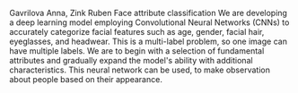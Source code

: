 Gavrilova Anna, Zink Ruben
Face attribute classification
We are developing a deep learning model employing Convolutional Neural Networks (CNNs) to accurately categorize facial features such as age, gender, facial hair, eyeglasses, and headwear. This is a multi-label problem, so one image can have multiple labels. We are to begin with a selection of fundamental attributes and gradually expand the model's ability with additional characteristics.
This neural network can be used, to make observation about people based on their appearance.
